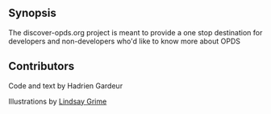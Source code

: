 ## Synopsis

The discover-opds.org project is meant to provide a one stop destination for developers and non-developers who'd like to know more about OPDS

## Contributors

Code and text by Hadrien Gardeur

Illustrations by [Lindsay Grime](http://www.lindsaygrime.co.uk/)